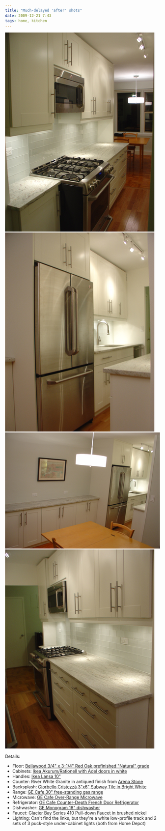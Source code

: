 ```yaml
---
title: "Much-delayed 'after' shots"
date: 2009-12-21 7:43
tags: home, kitchen
---
```


<img src="/images/2009-12-21_kitchen1.jpg" alt="kitchen 1" />
<img src="/images/2009-12-21_kitchen2.jpg" alt="kitchen 2" />
<img src="/images/2009-12-21_kitchen3.jpg" alt="kitchen 3" />
<img src="/images/2009-12-21_kitchen4.jpg" alt="kitchen 4" />

Details:

* Floor: [Bellawood 3/4" x 3-1/4" Red Oak prefinished "Natural" grade](http://www.lumberliquidators.com/catalog/product.jsp?productId=1528&categoryId=5&sectionId=1&subCategoryId=53)
* Cabinets: [Ikea Akurum/Rationell with Adel doors in white](http://www.ikea.com/us/en/catalog/categories/departments/kitchen)
* Handles: [Ikea Lansa 10"](http://www.ikea.com/us/en/catalog/products/60138759)
* Counter: River White Granite in antiqued finish from [Arena Stone](http://www.arenastonenj.com/)
* Backsplash: [Giorbello Cristezzá 3"x6" Subway Tile in Bright White](http://www.wholesalersusainc.com/giorbello-cristezza-subway-tile-bright-white-piece-p-2057.html)
* Range: [GE Cafe 30" free-standing gas range](http://products.geappliances.com/ApplProducts/Dispatcher?REQUEST=SpecPage&Sku=CGS980SEMSS)
* Microwave: [GE Cafe Over-Range Microwave](http://products.geappliances.com/ApplProducts/Dispatcher?REQUEST=SpecPage&Sku=CVM2072SMSS)
* Refrigerator: [GE Cafe Counter-Depth French Door Refrigerator](http://products.geappliances.com/ApplProducts/Dispatcher?REQUEST=SpecPage&Sku=CFCP1NIYSS)
* Dishwasher: [GE Monogram 18" dishwasher](http://products.geappliances.com/ApplProducts/Dispatcher?REQUEST=SPECPAGE&SKU=ZBD1870NSS&SITEID=MON2)
* Faucet: [Glacier Bay Series 410 Pull-down Faucet in brushed nickel](http://www.homedepot.com/Kitchen-Faucets-Pull-Down/h_d1/N-5yc1vZ1xr5Zbdfw/R-100676578/h_d2/ProductDisplay?langId=-1&storeId=10051&catalogId=10053)
* Lighting: Can't find the links, but they're a white low-profile track and 2 sets of 3 puck-style under-cabinet lights (both from Home Depot)
